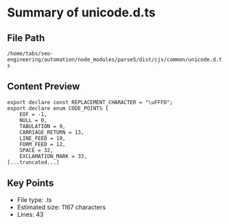 # Summary of unicode.d.ts
  
## File Path
`/home/tabs/seo-engineering/automation/node_modules/parse5/dist/cjs/common/unicode.d.ts`

## Content Preview
```
export declare const REPLACEMENT_CHARACTER = "\uFFFD";
export declare enum CODE_POINTS {
    EOF = -1,
    NULL = 0,
    TABULATION = 9,
    CARRIAGE_RETURN = 13,
    LINE_FEED = 10,
    FORM_FEED = 12,
    SPACE = 32,
    EXCLAMATION_MARK = 33,
[...truncated...]
```

## Key Points
- File type: .ts
- Estimated size: 1167 characters
- Lines: 43
